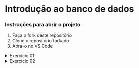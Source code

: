 # Introdução ao banco de dados

### Instruções para abrir o projeto

1. Faça o fork deste repositório
2. Clone o repositório forkado
3. Abra-o no VS Code

<details>

<summary>Exercício 01</summary>

# Questões de fixação

1. O que são SGDBs? Cite dois.

```
São sistemas de gerenciamento de banco de dados, podemos citar os mais famosos postgres e mysql.
```

2. Qual a diferença entre os bancos de dados relacionais e não relacionais?

```
A principal diferença do banco de dados relacional é que todos os dados se relacionam entre si, o que garante maior consistência das informações. Esse tipo de banco é útil para aplicações que exigem integridade nos dados. Por outro lado, no banco de dados não relacional, os dados são armazenados de forma independente, e cada conjunto de dados forma uma informação separada. Embora haja maior possibilidade de inconsistências, esse modelo de banco de dados pode ser processado de maneira mais rápida e em grande escala
```

</details>

<details>

<summary>Exercício 02</summary>

# Primeiras consultas

Cole os comandos SQL que utilizar no arquivo `comandos.sql` presente neste projeto

### Configuração do banco usando Docker

Você deve subir um banco de dados PostgreSQL usando um container Docker

### Conectar com o PostgreSQL 

Use o Beekeeper para se conectar ao PostgreSQL

### Criar um banco de dados

Crie um banco de dados chamado "primeiro_banco"

### Criar uma tabela

Crie uma tabela chamada "produtos" com os seguintes campos:

- `id`: campos do tipo serial e chave primária. Será responsável por identificar um produto
- `nome`: campo do tipo texto. Será responsável por armazenar o nome do produto
- `preco`: do tipo inteiro. Será responsável por armazenar o preço do produto em centavos

</details>

